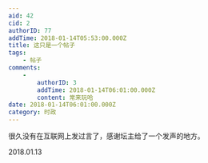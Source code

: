 ```yaml
---
aid: 42
cid: 2
authorID: 77
addTime: 2018-01-14T05:53:00.000Z
title: 这只是一个帖子
tags:
    - 帖子
comments:
    -
        authorID: 3
        addTime: 2018-01-14T06:01:00.000Z
        content: 常来玩哈
date: 2018-01-14T06:01:00.000Z
category: 时政
---
```


很久没有在互联网上发过言了，感谢坛主给了一个发声的地方。

2018.01.13
